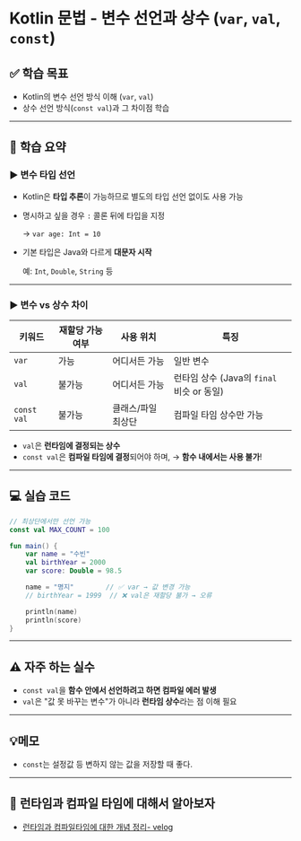 # Kotlin 문법 - 변수 선언과 상수 (`var`, `val`, `const`)

## ✅ 학습 목표

- Kotlin의 변수 선언 방식 이해 (`var`, `val`)
- 상수 선언 방식(`const val`)과 그 차이점 학습

---

## 📘 학습 요약

### ▶️ 변수 타입 선언

- Kotlin은 **타입 추론**이 가능하므로 별도의 타입 선언 없이도 사용 가능
- 명시하고 싶을 경우 `:` 콜론 뒤에 타입을 지정
    
    → `var age: Int = 10`
    
- 기본 타입은 Java와 다르게 **대문자 시작**
    
    예: `Int`, `Double`, `String` 등
    

---

### ▶️ 변수 vs 상수 차이

| 키워드 | 재할당 가능 여부 | 사용 위치 | 특징 |
| --- | --- | --- | --- |
| `var` | 가능 | 어디서든 가능 | 일반 변수 |
| `val` | 불가능 | 어디서든 가능 | 런타임 상수 (Java의 `final` 비슷 or 동일) |
| `const val` | 불가능 | 클래스/파일 최상단 | 컴파일 타임 상수만 가능 |
- `val`은 **런타임에 결정되는 상수**
- `const val`은 **컴파일 타임에 결정**되어야 하며,
→ **함수 내에서는 사용 불가**!

---

## 💻 실습 코드

```kotlin
// 최상단에서만 선언 가능
const val MAX_COUNT = 100

fun main() {
    var name = "수빈"
    val birthYear = 2000
    var score: Double = 98.5

    name = "명지"        // ✅ var → 값 변경 가능
    // birthYear = 1999  // ❌ val은 재할당 불가 → 오류

    println(name)
    println(score)
}

```

---

## ⚠️ 자주 하는 실수

- `const val`을 **함수 안에서 선언하려고 하면 컴파일 에러 발생**
- `val`은 "값 못 바꾸는 변수"가 아니라 **런타임 상수**라는 점 이해 필요

---

## 💡메모

- `const`는 설정값 등 변하지 않는 값을 저장할 때 좋다.

---

## 🔗 런타임과 컴파일 타임에 대해서 알아보자

- [런타임과 컴파일타임에 대한 개념 정리- velog](https://velog.io/@subin_k/%EB%9F%B0%ED%83%80%EC%9E%84%EA%B3%BC-%EC%BB%B4%ED%8C%8C%EC%9D%BC-%ED%83%80%EC%9E%84%EC%9D%98-%EC%A0%95%EC%9D%98%EC%99%80-%EC%B0%A8%EC%9D%B4)
